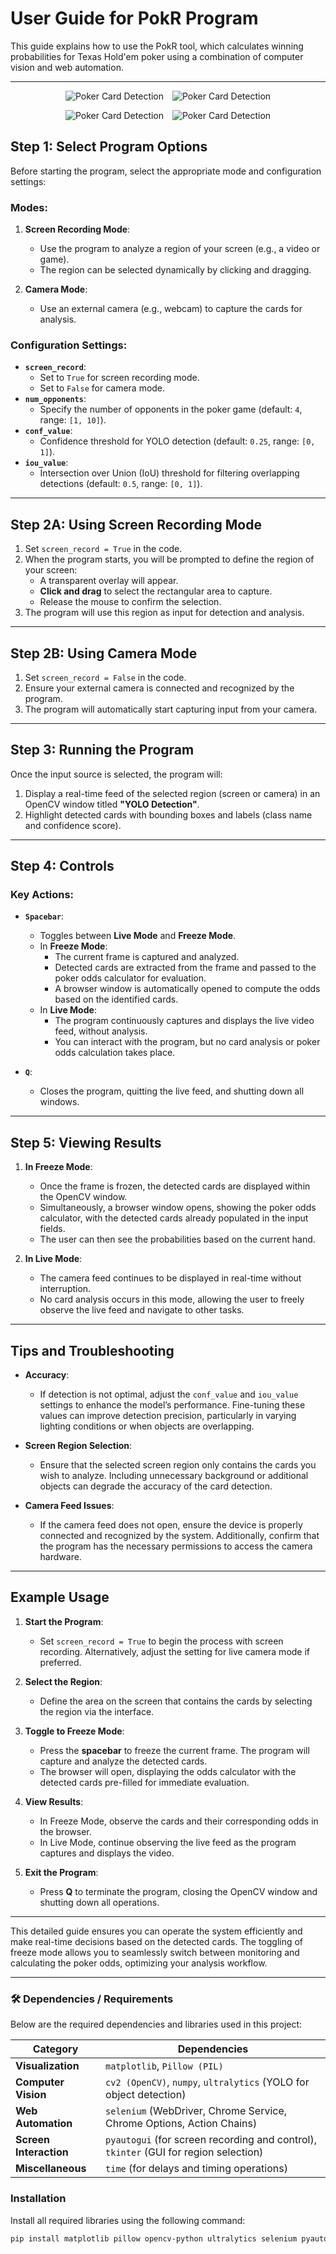 # User Guide for PokR Program

This guide explains how to use the PokR tool, which calculates winning probabilities for Texas Hold'em poker using a combination of computer vision and web automation.

---


<p align="center">
  <img src="..\INIT_GITHUB\PokR\Image_screenshot_poker.png" title="Poker Card Detection" alt="Poker Card Detection"  style="margin-right: 10px;"/>
  <img src="..\INIT_GITHUB\PokR\Image_screenshot_omni.png" title="Poker Card Detection" alt="Poker Card Detection" />
</p>


<p align="center">
  <img src="..\INIT_GITHUB\PokR\Image_screenshot_poker2.png" title="Poker Card Detection" alt="Poker Card Detection"  style="margin-right: 10px;"/>
  <img src="..\INIT_GITHUB\PokR\Image_screenshot_omni2.png" title="Poker Card Detection" alt="Poker Card Detection"  />
</p>

## Step 1: Select Program Options
Before starting the program, select the appropriate mode and configuration settings:

### Modes:
1. **Screen Recording Mode**:
   - Use the program to analyze a region of your screen (e.g., a video or game).
   - The region can be selected dynamically by clicking and dragging.

2. **Camera Mode**:
   - Use an external camera (e.g., webcam) to capture the cards for analysis.

### Configuration Settings:
- **`screen_record`**:
  - Set to `True` for screen recording mode.
  - Set to `False` for camera mode.
- **`num_opponents`**:
  - Specify the number of opponents in the poker game (default: `4`, range: `[1, 10]`).
- **`conf_value`**:
  - Confidence threshold for YOLO detection (default: `0.25`, range: `[0, 1]`).
- **`iou_value`**:
  - Intersection over Union (IoU) threshold for filtering overlapping detections (default: `0.5`, range: `[0, 1]`).

---

## Step 2A: Using Screen Recording Mode
1. Set `screen_record = True` in the code.
2. When the program starts, you will be prompted to define the region of your screen:
   - A transparent overlay will appear.
   - **Click and drag** to select the rectangular area to capture.
   - Release the mouse to confirm the selection.
3. The program will use this region as input for detection and analysis.

---

## Step 2B: Using Camera Mode
1. Set `screen_record = False` in the code.
2. Ensure your external camera is connected and recognized by the program.
3. The program will automatically start capturing input from your camera.

---

## Step 3: Running the Program
Once the input source is selected, the program will:
1. Display a real-time feed of the selected region (screen or camera) in an OpenCV window titled **"YOLO Detection"**.
2. Highlight detected cards with bounding boxes and labels (class name and confidence score).

---

## Step 4: Controls
### Key Actions:
- **`Spacebar`**:
  - Toggles between **Live Mode** and **Freeze Mode**.
  - In **Freeze Mode**:
    - The current frame is captured and analyzed.
    - Detected cards are extracted from the frame and passed to the poker odds calculator for evaluation.
    - A browser window is automatically opened to compute the odds based on the identified cards.
  - In **Live Mode**:
    - The program continuously captures and displays the live video feed, without analysis.
    - You can interact with the program, but no card analysis or poker odds calculation takes place.
    
- **`Q`**:
  - Closes the program, quitting the live feed, and shutting down all windows.

---

## Step 5: Viewing Results
1. **In Freeze Mode**:
   - Once the frame is frozen, the detected cards are displayed within the OpenCV window.
   - Simultaneously, a browser window opens, showing the poker odds calculator, with the detected cards already populated in the input fields.
   - The user can then see the probabilities based on the current hand.
   
2. **In Live Mode**:
   - The camera feed continues to be displayed in real-time without interruption.
   - No card analysis occurs in this mode, allowing the user to freely observe the live feed and navigate to other tasks.

---

## Tips and Troubleshooting
- **Accuracy**:
  - If detection is not optimal, adjust the `conf_value` and `iou_value` settings to enhance the model’s performance. Fine-tuning these values can improve detection precision, particularly in varying lighting conditions or when objects are overlapping.
  
- **Screen Region Selection**:
  - Ensure that the selected screen region only contains the cards you wish to analyze. Including unnecessary background or additional objects can degrade the accuracy of the card detection.

- **Camera Feed Issues**:
  - If the camera feed does not open, ensure the device is properly connected and recognized by the system. Additionally, confirm that the program has the necessary permissions to access the camera hardware.

---

## Example Usage
1. **Start the Program**:
   - Set `screen_record = True` to begin the process with screen recording. Alternatively, adjust the setting for live camera mode if preferred.
   
2. **Select the Region**:
   - Define the area on the screen that contains the cards by selecting the region via the interface.

3. **Toggle to Freeze Mode**:
   - Press the **spacebar** to freeze the current frame. The program will capture and analyze the detected cards.
   - The browser will open, displaying the odds calculator with the detected cards pre-filled for immediate evaluation.

4. **View Results**:
   - In Freeze Mode, observe the cards and their corresponding odds in the browser.
   - In Live Mode, continue observing the live feed as the program captures and displays the video.

5. **Exit the Program**:
   - Press **Q** to terminate the program, closing the OpenCV window and shutting down all operations.

---

This detailed guide ensures you can operate the system efficiently and make real-time decisions based on the detected cards. The toggling of freeze mode allows you to seamlessly switch between monitoring and calculating the poker odds, optimizing your analysis workflow.

---

### 🛠️ Dependencies / Requirements

Below are the required dependencies and libraries used in this project:

| **Category**         | **Dependencies**                                                                 |
|-----------------------|----------------------------------------------------------------------------------|
| **Visualization**     | `matplotlib`, `Pillow (PIL)`                                                    |
| **Computer Vision**   | `cv2 (OpenCV)`, `numpy`, `ultralytics` (YOLO for object detection)              |
| **Web Automation**    | `selenium` (WebDriver, Chrome Service, Chrome Options, Action Chains)           |
| **Screen Interaction**| `pyautogui` (for screen recording and control), `tkinter` (GUI for region selection) |
| **Miscellaneous**     | `time` (for delays and timing operations)                                       |

### Installation

Install all required libraries using the following command:

```bash
pip install matplotlib pillow opencv-python ultralytics selenium pyautogui
